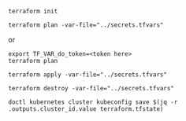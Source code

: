 

```
terraform init
```

```
terraform plan -var-file="../secrets.tfvars"
```

or 
```
export TF_VAR_do_token=<token here>
terraform plan
```


```
terraform apply -var-file="../secrets.tfvars"
```


```
terraform destroy -var-file="../secrets.tfvars"
```


```
doctl kubernetes cluster kubeconfig save $(jq -r .outputs.cluster_id.value terraform.tfstate)
```